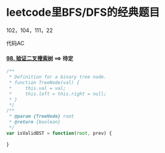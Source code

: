 # leetcode里BFS/DFS的经典题目



102，104，111，22

代码AC



#### [98. 验证二叉搜索树](https://leetcode-cn.com/problems/validate-binary-search-tree/)   ==> 待定

```javascript
/**
 * Definition for a binary tree node.
 * function TreeNode(val) {
 *     this.val = val;
 *     this.left = this.right = null;
 * }
 */
/**
 * @param {TreeNode} root
 * @return {boolean}
 */
var isValidBST = function(root, prev) {
	
}
```



































